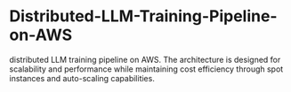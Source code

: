 # Distributed-LLM-Training-Pipeline-on-AWS
distributed LLM training pipeline on AWS. The architecture is designed for scalability and performance while maintaining cost efficiency through spot instances and auto-scaling capabilities.
